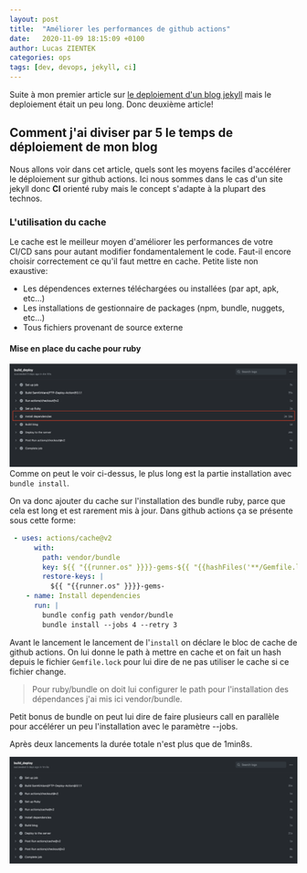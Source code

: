 ```yaml
---
layout: post
title:  "Améliorer les performances de github actions"
date:   2020-11-09 18:15:09 +0100
author: Lucas ZIENTEK
categories: ops
tags: [dev, devops, jekyll, ci]
---
```


Suite à mon premier article sur [le deploiement d'un blog jekyll](https://lzientek.fr/dev/ops/2020/11/06/creation-blog.html) mais le deploiement était un peu long. Donc deuxième article!

## Comment j'ai diviser par 5 le temps de déploiement de mon blog

Nous allons voir dans cet article, quels sont les moyens faciles d'accélérer le déploiement sur github actions. Ici nous sommes dans le cas d'un site jekyll donc __CI__ orienté ruby mais le concept s'adapte à la plupart des technos. 

### L'utilisation du cache

Le cache est le meilleur moyen d'améliorer les performances de votre CI/CD sans pour autant modifier fondamentalement le code. Faut-il encore choisir correctement ce qu'il faut mettre en cache. Petite liste non exaustive:

* Les dépendences externes téléchargées ou installées (par apt, apk, etc...)
* Les installations de gestionnaire de packages (npm, bundle, nuggets, etc...)
* Tous fichiers provenant de source externe

#### Mise en place du cache pour ruby

![Screenshot github actions](/assets/img/dependencies_slow.png)  
Comme on peut le voir ci-dessus, le plus long est la partie installation avec `bundle install`.

On va donc ajouter du cache sur l'installation des bundle ruby, parce que cela est long et est rarement mis à jour. Dans github actions ça se présente sous cette forme:


```yaml
 - uses: actions/cache@v2
      with:
        path: vendor/bundle
        key: ${{ "{{runner.os" }}}}-gems-${{ "{{hashFiles('**/Gemfile.lock')" }}}}
        restore-keys: |
          ${{ "{{runner.os" }}}}-gems-
    - name: Install dependencies
      run: |
        bundle config path vendor/bundle
        bundle install --jobs 4 --retry 3
```
Avant le lancement le lancement de l'`install` on déclare le bloc de cache de github actions. On lui donne le path à mettre en cache et on fait un hash depuis le fichier `Gemfile.lock` pour lui dire de ne pas utiliser le cache si ce fichier change.

> Pour ruby/bundle on doit lui configurer le path pour l'installation des dépendances j'ai mis ici vendor/bundle.

Petit bonus de bundle on peut lui dire de faire plusieurs call en parallèle pour accélérer un peu l'installation avec le paramètre --jobs.

Après deux lancements la durée totale n'est plus que de 1min8s.

![Screenshot github actions](/assets/img/dependencies_fast.png)  

